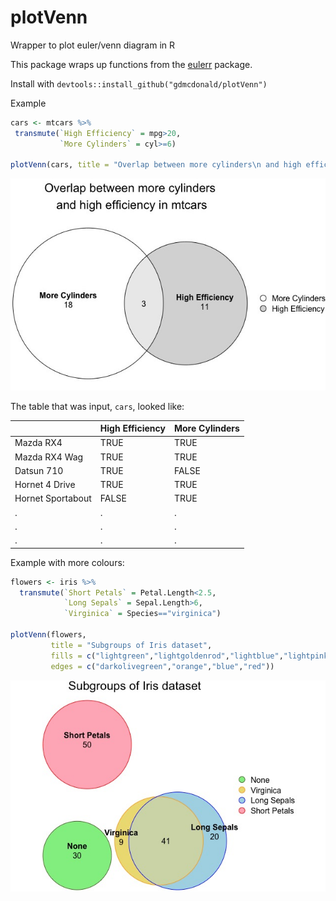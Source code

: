 # plotVenn
Wrapper to plot euler/venn diagram in R

This package wraps up functions from the [eulerr](https://github.com/jolars/eulerr) package.

Install with
`devtools::install_github("gdmcdonald/plotVenn")`

Example
```r 
cars <- mtcars %>%
 transmute(`High Efficiency` = mpg>20,
           `More Cylinders` = cyl>=6)

plotVenn(cars, title = "Overlap between more cylinders\n and high efficiency in mtcars")
```

![Example Euler Plot on mtcars](ExampleEulerPlot.jpeg)


The table that was input, `cars`, looked like:

|                  |  High Efficiency| More Cylinders|
|------------------|-----------------|---------------|
|Mazda RX4         |             TRUE|           TRUE|
|Mazda RX4 Wag     |             TRUE|           TRUE|
|Datsun 710        |             TRUE|          FALSE|
|Hornet 4 Drive    |             TRUE|           TRUE|
|Hornet Sportabout |            FALSE|           TRUE|
|  .               |            .    |           .   |
|  .               |            .    |           .   |
|  .               |            .    |           .   |


Example with more colours:
```r 
flowers <- iris %>% 
  transmute(`Short Petals` = Petal.Length<2.5,
            `Long Sepals` = Sepal.Length>6,
            `Virginica` = Species=="virginica")

plotVenn(flowers, 
         title = "Subgroups of Iris dataset", 
         fills = c("lightgreen","lightgoldenrod","lightblue","lightpink"),
         edges = c("darkolivegreen","orange","blue","red"))
```
![Example Colour Euler Plot on iris](ExampleColours.jpg)
